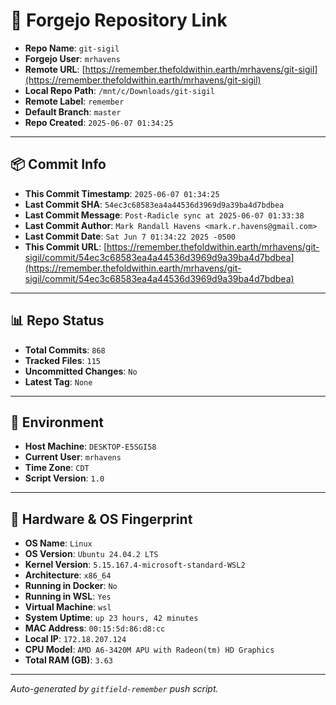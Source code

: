 # 🔗 Forgejo Repository Link

- **Repo Name**: `git-sigil`
- **Forgejo User**: `mrhavens`
- **Remote URL**: [https://remember.thefoldwithin.earth/mrhavens/git-sigil](https://remember.thefoldwithin.earth/mrhavens/git-sigil)
- **Local Repo Path**: `/mnt/c/Downloads/git-sigil`
- **Remote Label**: `remember`
- **Default Branch**: `master`
- **Repo Created**: `2025-06-07 01:34:25`

---

## 📦 Commit Info

- **This Commit Timestamp**: `2025-06-07 01:34:25`
- **Last Commit SHA**: `54ec3c68583ea4a44536d3969d9a39ba4d7bdbea`
- **Last Commit Message**: `Post-Radicle sync at 2025-06-07 01:33:38`
- **Last Commit Author**: `Mark Randall Havens <mark.r.havens@gmail.com>`
- **Last Commit Date**: `Sat Jun 7 01:34:22 2025 -0500`
- **This Commit URL**: [https://remember.thefoldwithin.earth/mrhavens/git-sigil/commit/54ec3c68583ea4a44536d3969d9a39ba4d7bdbea](https://remember.thefoldwithin.earth/mrhavens/git-sigil/commit/54ec3c68583ea4a44536d3969d9a39ba4d7bdbea)

---

## 📊 Repo Status

- **Total Commits**: `868`
- **Tracked Files**: `115`
- **Uncommitted Changes**: `No`
- **Latest Tag**: `None`

---

## 🧭 Environment

- **Host Machine**: `DESKTOP-E5SGI58`
- **Current User**: `mrhavens`
- **Time Zone**: `CDT`
- **Script Version**: `1.0`

---

## 🧬 Hardware & OS Fingerprint

- **OS Name**: `Linux`
- **OS Version**: `Ubuntu 24.04.2 LTS`
- **Kernel Version**: `5.15.167.4-microsoft-standard-WSL2`
- **Architecture**: `x86_64`
- **Running in Docker**: `No`
- **Running in WSL**: `Yes`
- **Virtual Machine**: `wsl`
- **System Uptime**: `up 23 hours, 42 minutes`
- **MAC Address**: `00:15:5d:86:d8:cc`
- **Local IP**: `172.18.207.124`
- **CPU Model**: `AMD A6-3420M APU with Radeon(tm) HD Graphics`
- **Total RAM (GB)**: `3.63`

---

_Auto-generated by `gitfield-remember` push script._
